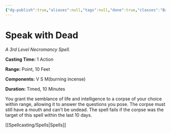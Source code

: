 ```yaml
---
{"dg-publish":true,"aliases":null,"tags":null,"done":true,"classes":"Bard, Cleric,","spellLevel":3,"school":"Necromancy","source":"PHB","permalink":"/spells/speak-with-dead/","dgHomeLink":false,"dgPassFrontmatter":true}
---
```


# Speak with Dead
*A 3rd Level Necromancy Spell.*

**Casting Time:** 1 Action

**Range:** Point, 10 Feet

**Components:** V S M(burning incense)

**Duration:** Timed, 10 Minutes

You grant the semblance of life and intelligence to a corpse of your choice within range, allowing it to answer the questions you pose. The corpse must still have a mouth and can't be undead. The spell fails if the corpse was the target of this spell within the last 10 days.

[[Spellcasting/Spells|Spells]]